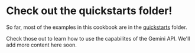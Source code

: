 # Check out the quickstarts folder!

So far, most of the examples in this cookbook are in the [quickstarts](https://github.com/google-gemini/cookbook/tree/main/quickstarts) folder.

Check those out to learn how to use the capabilites of the Gemini API. We'll add more content here soon.
